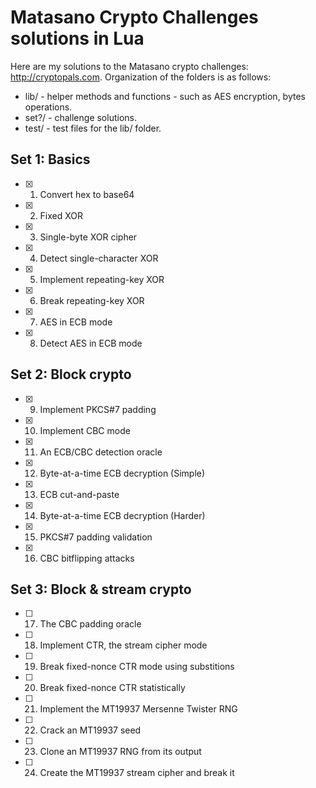 # Matasano Crypto Challenges solutions in LuaHere are my solutions to the Matasano crypto challenges: http://cryptopals.com. Organization of the folders is as follows:- lib/ - helper methods and functions - such as AES encryption, bytes operations.- set?/ - challenge solutions.- test/ - test files for the lib/ folder.Set 1: Basics-------------- [x] 1. Convert hex to base64- [x] 2. Fixed XOR- [x] 3. Single-byte XOR cipher- [x] 4. Detect single-character XOR- [x] 5. Implement repeating-key XOR- [x] 6. Break repeating-key XOR- [x] 7. AES in ECB mode- [x] 8. Detect AES in ECB modeSet 2: Block crypto-------------------- [x] 9. Implement PKCS#7 padding- [x] 10. Implement CBC mode- [x] 11. An ECB/CBC detection oracle- [x] 12. Byte-at-a-time ECB decryption (Simple)- [x] 13. ECB cut-and-paste- [x] 14. Byte-at-a-time ECB decryption (Harder)- [x] 15. PKCS#7 padding validation- [x] 16. CBC bitflipping attacksSet 3: Block & stream crypto-------------------- [ ] 17. The CBC padding oracle- [ ] 18. Implement CTR, the stream cipher mode- [ ] 19. Break fixed-nonce CTR mode using substitions- [ ] 20. Break fixed-nonce CTR statistically- [ ] 21. Implement the MT19937 Mersenne Twister RNG- [ ] 22. Crack an MT19937 seed- [ ] 23. Clone an MT19937 RNG from its output- [ ] 24. Create the MT19937 stream cipher and break it
